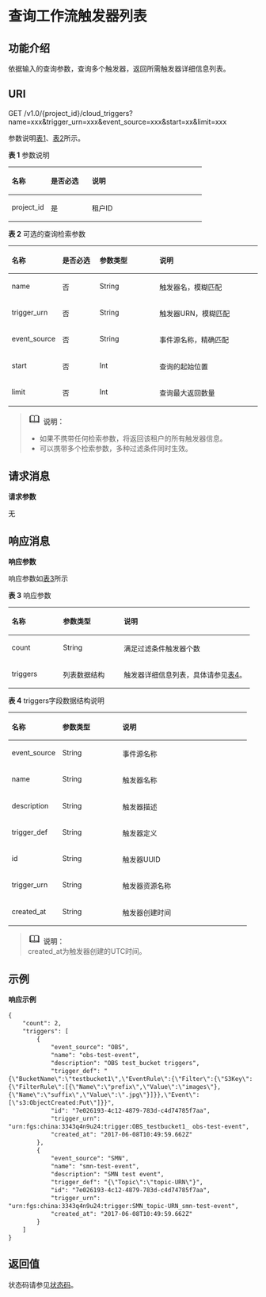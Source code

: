 # 查询工作流触发器列表<a name="ZH-CN_TOPIC_0115410147"></a>

## 功能介绍<a name="section46641368"></a>

依据输入的查询参数，查询多个触发器，返回所需触发器详细信息列表。

## URI<a name="section17119133"></a>

GET /v1.0/\{project\_id\}/cloud\_triggers?name=xxx&trigger\_urn=xxx&event\_source=xxx&start=xx&limit=xxx

参数说明[表1](#table12986626)、[表2](#table7965739)所示。  

**表 1**  参数说明

<a name="table12986626"></a>
<table><thead align="left"><tr id="row15825564"><th class="cellrowborder" valign="top" width="20.200000000000003%" id="mcps1.2.4.1.1"><p id="p6802342"><a name="p6802342"></a><a name="p6802342"></a>名称</p>
</th>
<th class="cellrowborder" valign="top" width="21.21%" id="mcps1.2.4.1.2"><p id="p14118857"><a name="p14118857"></a><a name="p14118857"></a>是否必选</p>
</th>
<th class="cellrowborder" valign="top" width="58.589999999999996%" id="mcps1.2.4.1.3"><p id="p2776748"><a name="p2776748"></a><a name="p2776748"></a>说明</p>
</th>
</tr>
</thead>
<tbody><tr id="row23590007"><td class="cellrowborder" valign="top" width="20.200000000000003%" headers="mcps1.2.4.1.1 "><p id="p31742419"><a name="p31742419"></a><a name="p31742419"></a>project_id</p>
</td>
<td class="cellrowborder" valign="top" width="21.21%" headers="mcps1.2.4.1.2 "><p id="p20999143"><a name="p20999143"></a><a name="p20999143"></a>是</p>
</td>
<td class="cellrowborder" valign="top" width="58.589999999999996%" headers="mcps1.2.4.1.3 "><p id="p23209052"><a name="p23209052"></a><a name="p23209052"></a>租户ID</p>
</td>
</tr>
</tbody>
</table>

**表 2**  可选的查询检索参数

<a name="table7965739"></a>
<table><thead align="left"><tr id="row35822404"><th class="cellrowborder" valign="top" width="18.36816318368163%" id="mcps1.2.5.1.1"><p id="p15933636"><a name="p15933636"></a><a name="p15933636"></a>名称</p>
</th>
<th class="cellrowborder" valign="top" width="15.308469153084694%" id="mcps1.2.5.1.2"><p id="p15556157"><a name="p15556157"></a><a name="p15556157"></a>是否必选</p>
</th>
<th class="cellrowborder" valign="top" width="24.48755124487551%" id="mcps1.2.5.1.3"><p id="p52089174"><a name="p52089174"></a><a name="p52089174"></a>参数类型</p>
</th>
<th class="cellrowborder" valign="top" width="41.835816418358164%" id="mcps1.2.5.1.4"><p id="p58473527"><a name="p58473527"></a><a name="p58473527"></a>说明</p>
</th>
</tr>
</thead>
<tbody><tr id="row38735241"><td class="cellrowborder" valign="top" width="18.36816318368163%" headers="mcps1.2.5.1.1 "><p id="p50546803"><a name="p50546803"></a><a name="p50546803"></a>name</p>
</td>
<td class="cellrowborder" valign="top" width="15.308469153084694%" headers="mcps1.2.5.1.2 "><p id="p650398"><a name="p650398"></a><a name="p650398"></a>否</p>
</td>
<td class="cellrowborder" valign="top" width="24.48755124487551%" headers="mcps1.2.5.1.3 "><p id="p52682290"><a name="p52682290"></a><a name="p52682290"></a>String</p>
</td>
<td class="cellrowborder" valign="top" width="41.835816418358164%" headers="mcps1.2.5.1.4 "><p id="p39407061"><a name="p39407061"></a><a name="p39407061"></a>触发器名，模糊匹配</p>
</td>
</tr>
<tr id="row19119237"><td class="cellrowborder" valign="top" width="18.36816318368163%" headers="mcps1.2.5.1.1 "><p id="p5154373"><a name="p5154373"></a><a name="p5154373"></a>trigger_urn</p>
</td>
<td class="cellrowborder" valign="top" width="15.308469153084694%" headers="mcps1.2.5.1.2 "><p id="p14851049"><a name="p14851049"></a><a name="p14851049"></a>否</p>
</td>
<td class="cellrowborder" valign="top" width="24.48755124487551%" headers="mcps1.2.5.1.3 "><p id="p62084314"><a name="p62084314"></a><a name="p62084314"></a>String</p>
</td>
<td class="cellrowborder" valign="top" width="41.835816418358164%" headers="mcps1.2.5.1.4 "><p id="p62773503"><a name="p62773503"></a><a name="p62773503"></a>触发器URN，模糊匹配</p>
</td>
</tr>
<tr id="row28090616"><td class="cellrowborder" valign="top" width="18.36816318368163%" headers="mcps1.2.5.1.1 "><p id="p60747463"><a name="p60747463"></a><a name="p60747463"></a>event_source</p>
</td>
<td class="cellrowborder" valign="top" width="15.308469153084694%" headers="mcps1.2.5.1.2 "><p id="p21597503"><a name="p21597503"></a><a name="p21597503"></a>否</p>
</td>
<td class="cellrowborder" valign="top" width="24.48755124487551%" headers="mcps1.2.5.1.3 "><p id="p4567303"><a name="p4567303"></a><a name="p4567303"></a>String</p>
</td>
<td class="cellrowborder" valign="top" width="41.835816418358164%" headers="mcps1.2.5.1.4 "><p id="p34407239"><a name="p34407239"></a><a name="p34407239"></a>事件源名称，精确匹配</p>
</td>
</tr>
<tr id="row41229700"><td class="cellrowborder" valign="top" width="18.36816318368163%" headers="mcps1.2.5.1.1 "><p id="p51271404"><a name="p51271404"></a><a name="p51271404"></a>start</p>
</td>
<td class="cellrowborder" valign="top" width="15.308469153084694%" headers="mcps1.2.5.1.2 "><p id="p59343073"><a name="p59343073"></a><a name="p59343073"></a>否</p>
</td>
<td class="cellrowborder" valign="top" width="24.48755124487551%" headers="mcps1.2.5.1.3 "><p id="p42059594"><a name="p42059594"></a><a name="p42059594"></a>Int</p>
</td>
<td class="cellrowborder" valign="top" width="41.835816418358164%" headers="mcps1.2.5.1.4 "><p id="p51383952"><a name="p51383952"></a><a name="p51383952"></a>查询的起始位置</p>
</td>
</tr>
<tr id="row59802385"><td class="cellrowborder" valign="top" width="18.36816318368163%" headers="mcps1.2.5.1.1 "><p id="p12154988"><a name="p12154988"></a><a name="p12154988"></a>limit</p>
</td>
<td class="cellrowborder" valign="top" width="15.308469153084694%" headers="mcps1.2.5.1.2 "><p id="p45029976"><a name="p45029976"></a><a name="p45029976"></a>否</p>
</td>
<td class="cellrowborder" valign="top" width="24.48755124487551%" headers="mcps1.2.5.1.3 "><p id="p23549436"><a name="p23549436"></a><a name="p23549436"></a>Int</p>
</td>
<td class="cellrowborder" valign="top" width="41.835816418358164%" headers="mcps1.2.5.1.4 "><p id="p28456193"><a name="p28456193"></a><a name="p28456193"></a>查询最大返回数量</p>
</td>
</tr>
</tbody>
</table>

>![](public_sys-resources/icon-note.gif) **说明：**   
>-   如果不携带任何检索参数，将返回该租户的所有触发器信息。  
>-   可以携带多个检索参数，多种过滤条件同时生效。  

## 请求消息<a name="section19854472"></a>

**请求参数**

无

## 响应消息<a name="section44472522"></a>

**响应参数**

响应参数如[表3](#table269391516512)所示  

**表 3**  响应参数

<a name="table269391516512"></a>
<table><thead align="left"><tr id="row069318158514"><th class="cellrowborder" valign="top" width="21.21%" id="mcps1.2.4.1.1"><p id="p369381512514"><a name="p369381512514"></a><a name="p369381512514"></a>名称</p>
</th>
<th class="cellrowborder" valign="top" width="25.25%" id="mcps1.2.4.1.2"><p id="p2069371514512"><a name="p2069371514512"></a><a name="p2069371514512"></a>参数类型</p>
</th>
<th class="cellrowborder" valign="top" width="53.54%" id="mcps1.2.4.1.3"><p id="p2693415125119"><a name="p2693415125119"></a><a name="p2693415125119"></a>说明</p>
</th>
</tr>
</thead>
<tbody><tr id="row17693915125120"><td class="cellrowborder" valign="top" width="21.21%" headers="mcps1.2.4.1.1 "><p id="p1769321518518"><a name="p1769321518518"></a><a name="p1769321518518"></a>count</p>
</td>
<td class="cellrowborder" valign="top" width="25.25%" headers="mcps1.2.4.1.2 "><p id="p1369341513515"><a name="p1369341513515"></a><a name="p1369341513515"></a>String</p>
</td>
<td class="cellrowborder" valign="top" width="53.54%" headers="mcps1.2.4.1.3 "><p id="p11693161511511"><a name="p11693161511511"></a><a name="p11693161511511"></a>满足过滤条件触发器个数</p>
</td>
</tr>
<tr id="row20693161545117"><td class="cellrowborder" valign="top" width="21.21%" headers="mcps1.2.4.1.1 "><p id="p169319158519"><a name="p169319158519"></a><a name="p169319158519"></a>triggers</p>
</td>
<td class="cellrowborder" valign="top" width="25.25%" headers="mcps1.2.4.1.2 "><p id="p10693141516517"><a name="p10693141516517"></a><a name="p10693141516517"></a>列表数据结构</p>
</td>
<td class="cellrowborder" valign="top" width="53.54%" headers="mcps1.2.4.1.3 "><p id="p13693615155119"><a name="p13693615155119"></a><a name="p13693615155119"></a>触发器详细信息列表，具体请参见<a href="#table62442668">表4</a>。</p>
</td>
</tr>
</tbody>
</table>

**表 4**  triggers字段数据结构说明

<a name="table62442668"></a>
<table><thead align="left"><tr id="row66457308"><th class="cellrowborder" valign="top" width="21.21%" id="mcps1.2.4.1.1"><p id="p14332877"><a name="p14332877"></a><a name="p14332877"></a>名称</p>
</th>
<th class="cellrowborder" valign="top" width="25.25%" id="mcps1.2.4.1.2"><p id="p20112390"><a name="p20112390"></a><a name="p20112390"></a>参数类型</p>
</th>
<th class="cellrowborder" valign="top" width="53.54%" id="mcps1.2.4.1.3"><p id="p18490928"><a name="p18490928"></a><a name="p18490928"></a>说明</p>
</th>
</tr>
</thead>
<tbody><tr id="row21370227"><td class="cellrowborder" valign="top" width="21.21%" headers="mcps1.2.4.1.1 "><p id="p53266806"><a name="p53266806"></a><a name="p53266806"></a>event_source</p>
</td>
<td class="cellrowborder" valign="top" width="25.25%" headers="mcps1.2.4.1.2 "><p id="p19644001"><a name="p19644001"></a><a name="p19644001"></a>String</p>
</td>
<td class="cellrowborder" valign="top" width="53.54%" headers="mcps1.2.4.1.3 "><p id="p47660253"><a name="p47660253"></a><a name="p47660253"></a>事件源名称</p>
</td>
</tr>
<tr id="row26289097"><td class="cellrowborder" valign="top" width="21.21%" headers="mcps1.2.4.1.1 "><p id="p49042080"><a name="p49042080"></a><a name="p49042080"></a>name</p>
</td>
<td class="cellrowborder" valign="top" width="25.25%" headers="mcps1.2.4.1.2 "><p id="p12985564"><a name="p12985564"></a><a name="p12985564"></a>String</p>
</td>
<td class="cellrowborder" valign="top" width="53.54%" headers="mcps1.2.4.1.3 "><p id="p45197797"><a name="p45197797"></a><a name="p45197797"></a>触发器名称</p>
</td>
</tr>
<tr id="row4126994"><td class="cellrowborder" valign="top" width="21.21%" headers="mcps1.2.4.1.1 "><p id="p65851064"><a name="p65851064"></a><a name="p65851064"></a>description</p>
</td>
<td class="cellrowborder" valign="top" width="25.25%" headers="mcps1.2.4.1.2 "><p id="p32335967"><a name="p32335967"></a><a name="p32335967"></a>String</p>
</td>
<td class="cellrowborder" valign="top" width="53.54%" headers="mcps1.2.4.1.3 "><p id="p1967662"><a name="p1967662"></a><a name="p1967662"></a>触发器描述</p>
</td>
</tr>
<tr id="row17708965"><td class="cellrowborder" valign="top" width="21.21%" headers="mcps1.2.4.1.1 "><p id="p25140036"><a name="p25140036"></a><a name="p25140036"></a>trigger_def</p>
</td>
<td class="cellrowborder" valign="top" width="25.25%" headers="mcps1.2.4.1.2 "><p id="p23077024"><a name="p23077024"></a><a name="p23077024"></a>String</p>
</td>
<td class="cellrowborder" valign="top" width="53.54%" headers="mcps1.2.4.1.3 "><p id="p57299616"><a name="p57299616"></a><a name="p57299616"></a>触发器定义</p>
</td>
</tr>
<tr id="row45934497"><td class="cellrowborder" valign="top" width="21.21%" headers="mcps1.2.4.1.1 "><p id="p29706771"><a name="p29706771"></a><a name="p29706771"></a>id</p>
</td>
<td class="cellrowborder" valign="top" width="25.25%" headers="mcps1.2.4.1.2 "><p id="p57438237"><a name="p57438237"></a><a name="p57438237"></a>String</p>
</td>
<td class="cellrowborder" valign="top" width="53.54%" headers="mcps1.2.4.1.3 "><p id="p21985640"><a name="p21985640"></a><a name="p21985640"></a>触发器UUID</p>
</td>
</tr>
<tr id="row63653037"><td class="cellrowborder" valign="top" width="21.21%" headers="mcps1.2.4.1.1 "><p id="p55622396"><a name="p55622396"></a><a name="p55622396"></a>trigger_urn</p>
</td>
<td class="cellrowborder" valign="top" width="25.25%" headers="mcps1.2.4.1.2 "><p id="p9120223"><a name="p9120223"></a><a name="p9120223"></a>String</p>
</td>
<td class="cellrowborder" valign="top" width="53.54%" headers="mcps1.2.4.1.3 "><p id="p540607"><a name="p540607"></a><a name="p540607"></a>触发器资源名称</p>
</td>
</tr>
<tr id="row4865465"><td class="cellrowborder" valign="top" width="21.21%" headers="mcps1.2.4.1.1 "><p id="p58558366"><a name="p58558366"></a><a name="p58558366"></a>created_at</p>
</td>
<td class="cellrowborder" valign="top" width="25.25%" headers="mcps1.2.4.1.2 "><p id="p45607220"><a name="p45607220"></a><a name="p45607220"></a>String</p>
</td>
<td class="cellrowborder" valign="top" width="53.54%" headers="mcps1.2.4.1.3 "><p id="p3197346"><a name="p3197346"></a><a name="p3197346"></a>触发器创建时间</p>
</td>
</tr>
</tbody>
</table>

>![](public_sys-resources/icon-note.gif) **说明：**   
>created\_at为触发器创建的UTC时间。  

## 示例<a name="section4113194012211"></a>

**响应示例**

```
{
    "count": 2,
    "triggers": [
        {
            "event_source": "OBS",
            "name": "obs-test-event",
            "description": "OBS test_bucket triggers",
            "trigger_def": "{\"BucketName\":\"testbucket1\",\"EventRule\":{\"Filter\":{\"S3Key\":{\"FilterRule\":[{\"Name\":\"prefix\",\"Value\":\"images\"},{\"Name\":\"suffix\",\"Value\":\".jpg\"}]}},\"Event\":[\"s3:ObjectCreated:Put\"]}}",
            "id": "7e026193-4c12-4879-783d-c4d74785f7aa",
            "trigger_urn": "urn:fgs:china:3343q4n9u24:trigger:OBS_testbucket1_ obs-test-event",
            "created_at": "2017-06-08T10:49:59.662Z"
        },
        {
            "event_source": "SMN",
            "name": "smn-test-event",
            "description": "SMN test event",
            "trigger_def": "{\"Topic\":\"topic-URN\"}",
            "id": "7e026193-4c12-4879-783d-c4d74785f7aa",
            "trigger_urn": "urn:fgs:china:3343q4n9u24:trigger:SMN_topic-URN_smn-test-event",
            "created_at": "2017-06-08T10:49:59.662Z"
        }
    ]
} 
```

## 返回值<a name="section166219339536"></a>

状态码请参见[状态码](状态码.md)。

